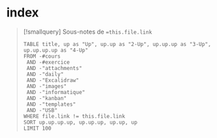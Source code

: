 # index

> [!smallquery] Sous-notes de `=this.file.link`
> ```dataview
> TABLE title, up as "Up", up.up as "2-Up", up.up.up as "3-Up", up.up.up.up as "4-Up"
> FROM -#cours
>  AND -#exercice
>  AND -"attachments"
>  AND -"daily"
>  AND -"Excalidraw"
>  AND -"images"
>  AND -"informatique"
>  AND -"kanban"
>  AND -"templates"
>  AND -"USB"
> WHERE file.link != this.file.link
> SORT up.up.up.up, up.up.up, up.up, up
> LIMIT 100
> ```

